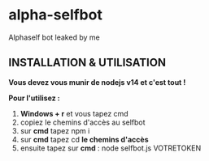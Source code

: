 # alpha-selfbot
Alphaself bot leaked by me
## INSTALLATION & UTILISATION

**Vous devez vous munir de nodejs v14 et c'est tout !**

**Pour l'utilisez :**
1) **Windows + r** et vous tapez cmd
2) copiez le chemins d'accès au selfbot
3) sur **cmd** tapez npm i
4) sur **cmd** tapez cd **le chemins d'accès**
5) ensuite tapez sur **cmd** : node selfbot.js VOTRETOKEN
